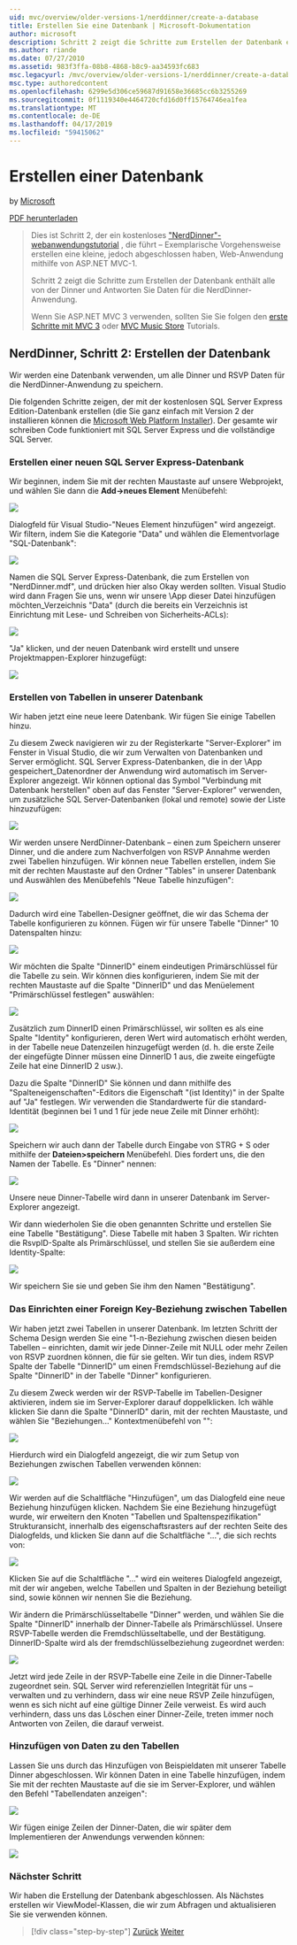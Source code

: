 ```yaml
---
uid: mvc/overview/older-versions-1/nerddinner/create-a-database
title: Erstellen Sie eine Datenbank | Microsoft-Dokumentation
author: microsoft
description: Schritt 2 zeigt die Schritte zum Erstellen der Datenbank enthält alle von der Dinner und Antworten Sie Daten für die NerdDinner-Anwendung.
ms.author: riande
ms.date: 07/27/2010
ms.assetid: 983f3ffa-08b8-4868-b8c9-aa34593fc683
msc.legacyurl: /mvc/overview/older-versions-1/nerddinner/create-a-database
msc.type: authoredcontent
ms.openlocfilehash: 6299e5d306ce59687d91658e36685cc6b3255269
ms.sourcegitcommit: 0f1119340e4464720cfd16d0ff15764746ea1fea
ms.translationtype: MT
ms.contentlocale: de-DE
ms.lasthandoff: 04/17/2019
ms.locfileid: "59415062"
---
```

# <a name="create-a-database"></a>Erstellen einer Datenbank

by [Microsoft](https://github.com/microsoft)

[PDF herunterladen](http://aspnetmvcbook.s3.amazonaws.com/aspnetmvc-nerdinner_v1.pdf)

> Dies ist Schritt 2, der ein kostenloses ["NerdDinner"-webanwendungstutorial](introducing-the-nerddinner-tutorial.md) , die führt – Exemplarische Vorgehensweise erstellen eine kleine, jedoch abgeschlossen haben, Web-Anwendung mithilfe von ASP.NET MVC-1.
> 
> Schritt 2 zeigt die Schritte zum Erstellen der Datenbank enthält alle von der Dinner und Antworten Sie Daten für die NerdDinner-Anwendung.
> 
> Wenn Sie ASP.NET MVC 3 verwenden, sollten Sie Sie folgen den [erste Schritte mit MVC 3](../../older-versions/getting-started-with-aspnet-mvc3/cs/intro-to-aspnet-mvc-3.md) oder [MVC Music Store](../../older-versions/mvc-music-store/mvc-music-store-part-1.md) Tutorials.


## <a name="nerddinner-step-2-creating-the-database"></a>NerdDinner, Schritt 2: Erstellen der Datenbank

Wir werden eine Datenbank verwenden, um alle Dinner und RSVP Daten für die NerdDinner-Anwendung zu speichern.

Die folgenden Schritte zeigen, der mit der kostenlosen SQL Server Express Edition-Datenbank erstellen (die Sie ganz einfach mit Version 2 der installieren können die [Microsoft Web Platform Installer](https://www.microsoft.com/web/downloads/platform.aspx)). Der gesamte wir schreiben Code funktioniert mit SQL Server Express und die vollständige SQL Server.

### <a name="creating-a-new-sql-server-express-database"></a>Erstellen einer neuen SQL Server Express-Datenbank

Wir beginnen, indem Sie mit der rechten Maustaste auf unsere Webprojekt, und wählen Sie dann die **Add-&gt;neues Element** Menübefehl:

![](create-a-database/_static/image1.png)

Dialogfeld für Visual Studio-"Neues Element hinzufügen" wird angezeigt. Wir filtern, indem Sie die Kategorie "Data" und wählen die Elementvorlage "SQL-Datenbank":

![](create-a-database/_static/image2.png)

Namen die SQL Server Express-Datenbank, die zum Erstellen von "NerdDinner.mdf", und drücken hier also Okay werden sollten. Visual Studio wird dann Fragen Sie uns, wenn wir unsere \App dieser Datei hinzufügen möchten\_Verzeichnis "Data" (durch die bereits ein Verzeichnis ist Einrichtung mit Lese- und Schreiben von Sicherheits-ACLs):

![](create-a-database/_static/image3.png)

"Ja" klicken, und der neuen Datenbank wird erstellt und unsere Projektmappen-Explorer hinzugefügt:

![](create-a-database/_static/image4.png)

### <a name="creating-tables-within-our-database"></a>Erstellen von Tabellen in unserer Datenbank

Wir haben jetzt eine neue leere Datenbank. Wir fügen Sie einige Tabellen hinzu.

Zu diesem Zweck navigieren wir zu der Registerkarte "Server-Explorer" im Fenster in Visual Studio, die wir zum Verwalten von Datenbanken und Server ermöglicht. SQL Server Express-Datenbanken, die in der \App gespeichert\_Datenordner der Anwendung wird automatisch im Server-Explorer angezeigt. Wir können optional das Symbol "Verbindung mit Datenbank herstellen" oben auf das Fenster "Server-Explorer" verwenden, um zusätzliche SQL Server-Datenbanken (lokal und remote) sowie der Liste hinzuzufügen:

![](create-a-database/_static/image5.png)

Wir werden unsere NerdDinner-Datenbank – einen zum Speichern unserer Dinner, und die andere zum Nachverfolgen von RSVP Annahme werden zwei Tabellen hinzufügen. Wir können neue Tabellen erstellen, indem Sie mit der rechten Maustaste auf den Ordner "Tables" in unserer Datenbank und Auswählen des Menübefehls "Neue Tabelle hinzufügen":

![](create-a-database/_static/image6.png)

Dadurch wird eine Tabellen-Designer geöffnet, die wir das Schema der Tabelle konfigurieren zu können. Fügen wir für unsere Tabelle "Dinner" 10 Datenspalten hinzu:

![](create-a-database/_static/image7.png)

Wir möchten die Spalte "DinnerID" einem eindeutigen Primärschlüssel für die Tabelle zu sein. Wir können dies konfigurieren, indem Sie mit der rechten Maustaste auf die Spalte "DinnerID" und das Menüelement "Primärschlüssel festlegen" auswählen:

![](create-a-database/_static/image8.png)

Zusätzlich zum DinnerID einen Primärschlüssel, wir sollten es als eine Spalte "Identity" konfigurieren, deren Wert wird automatisch erhöht werden, in der Tabelle neue Datenzeilen hinzugefügt werden (d. h. die erste Zeile der eingefügte Dinner müssen eine DinnerID 1 aus, die zweite eingefügte Zeile hat eine DinnerID 2 usw.).

Dazu die Spalte "DinnerID" Sie können und dann mithilfe des "Spalteneigenschaften"-Editors die Eigenschaft "(ist Identity)" in der Spalte auf "Ja" festlegen. Wir verwenden die Standardwerte für die standard-Identität (beginnen bei 1 und 1 für jede neue Zeile mit Dinner erhöht):

![](create-a-database/_static/image9.png)

Speichern wir auch dann der Tabelle durch Eingabe von STRG + S oder mithilfe der **Dateien&gt;speichern** Menübefehl. Dies fordert uns, die den Namen der Tabelle. Es "Dinner" nennen:

![](create-a-database/_static/image10.png)

Unsere neue Dinner-Tabelle wird dann in unserer Datenbank im Server-Explorer angezeigt.

Wir dann wiederholen Sie die oben genannten Schritte und erstellen Sie eine Tabelle "Bestätigung". Diese Tabelle mit haben 3 Spalten. Wir richten die RsvpID-Spalte als Primärschlüssel, und stellen Sie sie außerdem eine Identity-Spalte:

![](create-a-database/_static/image11.png)

Wir speichern Sie sie und geben Sie ihm den Namen "Bestätigung".

### <a name="setting-up-a-foreign-key-relationship-between-tables"></a>Das Einrichten einer Foreign Key-Beziehung zwischen Tabellen

Wir haben jetzt zwei Tabellen in unserer Datenbank. Im letzten Schritt der Schema Design werden Sie eine "1-n-Beziehung zwischen diesen beiden Tabellen – einrichten, damit wir jede Dinner-Zeile mit NULL oder mehr Zeilen von RSVP zuordnen können, die für sie gelten. Wir tun dies, indem RSVP Spalte der Tabelle "DinnerID" um einen Fremdschlüssel-Beziehung auf die Spalte "DinnerID" in der Tabelle "Dinner" konfigurieren.

Zu diesem Zweck werden wir der RSVP-Tabelle im Tabellen-Designer aktivieren, indem sie im Server-Explorer darauf doppelklicken. Ich wähle klicken Sie dann die Spalte "DinnerID" darin, mit der rechten Maustaste, und wählen Sie "Beziehungen..." Kontextmenübefehl von "":

![](create-a-database/_static/image12.png)

Hierdurch wird ein Dialogfeld angezeigt, die wir zum Setup von Beziehungen zwischen Tabellen verwenden können:

![](create-a-database/_static/image13.png)

Wir werden auf die Schaltfläche "Hinzufügen", um das Dialogfeld eine neue Beziehung hinzufügen klicken. Nachdem Sie eine Beziehung hinzugefügt wurde, wir erweitern den Knoten "Tabellen und Spaltenspezifikation" Strukturansicht, innerhalb des eigenschaftsrasters auf der rechten Seite des Dialogfelds, und klicken Sie dann auf die Schaltfläche "...", die sich rechts von:

![](create-a-database/_static/image14.png)

Klicken Sie auf die Schaltfläche "..." wird ein weiteres Dialogfeld angezeigt, mit der wir angeben, welche Tabellen und Spalten in der Beziehung beteiligt sind, sowie können wir nennen Sie die Beziehung.

Wir ändern die Primärschlüsseltabelle "Dinner" werden, und wählen Sie die Spalte "DinnerID" innerhalb der Dinner-Tabelle als Primärschlüssel. Unsere RSVP-Tabelle werden die Fremdschlüsseltabelle, und der Bestätigung. DinnerID-Spalte wird als der fremdschlüsselbeziehung zugeordnet werden:

![](create-a-database/_static/image15.png)

Jetzt wird jede Zeile in der RSVP-Tabelle eine Zeile in die Dinner-Tabelle zugeordnet sein. SQL Server wird referenziellen Integrität für uns – verwalten und zu verhindern, dass wir eine neue RSVP Zeile hinzufügen, wenn es sich nicht auf eine gültige Dinner Zeile verweist. Es wird auch verhindern, dass uns das Löschen einer Dinner-Zeile, treten immer noch Antworten von Zeilen, die darauf verweist.

### <a name="adding-data-to-our-tables"></a>Hinzufügen von Daten zu den Tabellen

Lassen Sie uns durch das Hinzufügen von Beispieldaten mit unserer Tabelle Dinner abgeschlossen. Wir können Daten in eine Tabelle hinzufügen, indem Sie mit der rechten Maustaste auf die sie im Server-Explorer, und wählen den Befehl "Tabellendaten anzeigen":

![](create-a-database/_static/image16.png)

Wir fügen einige Zeilen der Dinner-Daten, die wir später dem Implementieren der Anwendungs verwenden können:

![](create-a-database/_static/image17.png)

### <a name="next-step"></a>Nächster Schritt

Wir haben die Erstellung der Datenbank abgeschlossen. Als Nächstes erstellen wir ViewModel-Klassen, die wir zum Abfragen und aktualisieren Sie sie verwenden können.

> [!div class="step-by-step"]
> [Zurück](create-a-new-aspnet-mvc-project.md)
> [Weiter](build-a-model-with-business-rule-validations.md)
